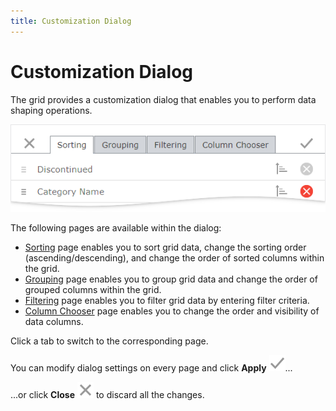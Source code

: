 ```yaml
---
title: Customization Dialog
---
```

# Customization Dialog
The grid provides a customization dialog that enables you to perform data shaping operations.

![eud-grid-customizationdialog-overview](../../../images/grid-customizationdialog-overview.png)

The following pages are available within the dialog:
* [Sorting](sorting-page.md) page enables you to sort grid data, change the sorting order (ascending/descending), and change the order of sorted columns within the grid.
* [Grouping](grouping-page.md) page enables you to group grid data and change the order of grouped columns within the grid.
* [Filtering](filtering-page.md) page enables you to filter grid data by entering filter criteria.
* [Column Chooser](column-chooser.md) page enables you to change the order and visibility of data columns.

Click a tab to switch to the corresponding page.

You can modify dialog settings on every page and click **Apply** ![eud-grid-customizationdialog-apply-button](../../../images/grid-customizationdialog-apply.png)...  

...or click **Close** ![eud-grid-customizationdialog-close-button](../../../images/grid-customizationdialog-close.png) to discard all the changes.






 



